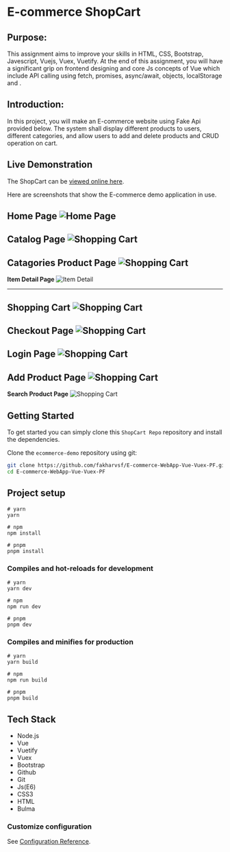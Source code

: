 # E-commerce ShopCart

## Purpose:
This assignment aims to improve your skills in HTML, CSS, Bootstrap, Javescript, Vuejs, Vuex, Vuetify. At the end of this assignment, you will have a significant grip on frontend designing and core Js concepts of Vue which include API calling using fetch, promises, async/await, objects, localStorage and .
## Introduction:
In this project, you will make an E-commerce website using Fake Api provided below. The system shall display different products to users, different categories, and allow users to add and delete products and CRUD operation on cart.

## Live Demonstration

The ShopCart can be [viewed online here](https://shopcart-pk.netlify.app/).

Here are screenshots that show the E-commerce demo application in use.

**Home Page**
![Home Page](/src//assets//Readme/HomePage.png?raw=true "Optional Title")
---

**Catalog Page**
![Shopping Cart](/src//assets//Readme/CatalogPage.png?raw=true "Shopping Cart")
---

**Catagories Product Page**
![Shopping Cart](/src//assets//Readme/Catalog%20Product%20Page.png?raw=true "Shopping Cart")
---

**Item Detail Page**
![Item Detail](/src//assets//Readme/ProductDetailPage.png?raw=true "Optional Title")

---

**Shopping Cart**
![Shopping Cart](/src//assets//Readme/?raw=true "Shopping Cart")
---

**Checkout Page**
![Shopping Cart](/src//assets//Readme/Checkout%20Page.png?raw=true "Shopping Cart")
---

**Login Page**
![Shopping Cart](/src//assets//Readme/LoginPage.png?raw=true "Shopping Cart")
---

**Add Product Page**
![Shopping Cart](/src//assets//Readme/AddProductPage.png?raw=true "Shopping Cart")
---

**Search Product Page**
![Shopping Cart](/src//assets//Readme/SearchPage.png?raw=true "Shopping Cart")

## Getting Started
To get started  you can simply clone this `ShopCart Repo` repository and install the dependencies.

Clone the `ecommerce-demo` repository using git:

```bash
git clone https://github.com/fakharvsf/E-commerce-WebApp-Vue-Vuex-PF.git
cd E-commerce-WebApp-Vue-Vuex-PF
```


## Project setup

```
# yarn
yarn

# npm
npm install

# pnpm
pnpm install
```

### Compiles and hot-reloads for development

```
# yarn
yarn dev

# npm
npm run dev

# pnpm
pnpm dev
```

### Compiles and minifies for production

```
# yarn
yarn build

# npm
npm run build

# pnpm
pnpm build
```


## Tech Stack
* Node.js
* Vue
* Vuetify
* Vuex
* Bootstrap
* Github
* Git
* Js(E6)
* CSS3
* HTML
* Bulma
### Customize configuration

See [Configuration Reference](https://vitejs.dev/config/).

